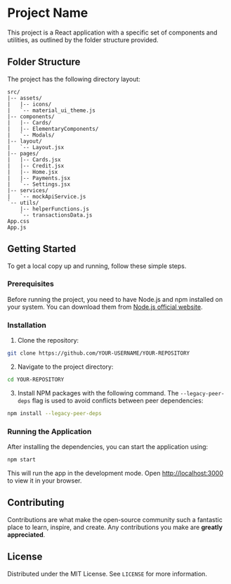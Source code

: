 # Project Name

This project is a React application with a specific set of components and utilities, as outlined by the folder structure provided.

## Folder Structure

The project has the following directory layout:

```
src/
|-- assets/
|   |-- icons/
|   `-- material_ui_theme.js
|-- components/
|   |-- Cards/
|   |-- ElementaryComponents/
|   `-- Modals/
|-- layout/
|   `-- Layout.jsx
|-- pages/
|   |-- Cards.jsx
|   |-- Credit.jsx
|   |-- Home.jsx
|   |-- Payments.jsx
|   `-- Settings.jsx
|-- services/
|   `-- mockApiService.js
`-- utils/
    |-- helperFunctions.js
    `-- transactionsData.js
App.css
App.js
```

## Getting Started

To get a local copy up and running, follow these simple steps.

### Prerequisites

Before running the project, you need to have Node.js and npm installed on your system. You can download them from [Node.js official website](https://nodejs.org/).

### Installation

1. Clone the repository:
```bash
git clone https://github.com/YOUR-USERNAME/YOUR-REPOSITORY
```

2. Navigate to the project directory:
```bash
cd YOUR-REPOSITORY
```

3. Install NPM packages with the following command. The `--legacy-peer-deps` flag is used to avoid conflicts between peer dependencies:
```bash
npm install --legacy-peer-deps
```

### Running the Application

After installing the dependencies, you can start the application using:

```bash
npm start
```

This will run the app in the development mode. Open [http://localhost:3000](http://localhost:3000) to view it in your browser.

## Contributing

Contributions are what make the open-source community such a fantastic place to learn, inspire, and create. Any contributions you make are **greatly appreciated**.

## License

Distributed under the MIT License. See `LICENSE` for more information.
